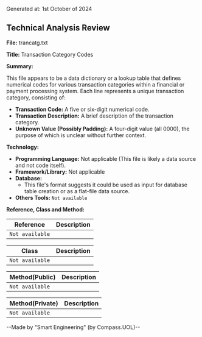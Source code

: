 Generated at: 1st October of 2024

## Technical Analysis Review

**File:**  trancatg.txt

**Title:**  Transaction Category Codes

**Summary:** 

This file appears to be a data dictionary or a lookup table that defines numerical codes for various transaction categories within a financial or payment processing system. Each line represents a unique transaction category, consisting of:

- **Transaction Code:** A five or six-digit numerical code. 
- **Transaction Description:** A brief description of the transaction category.
- **Unknown Value (Possibly Padding):** A four-digit value (all 0000), the purpose of which is unclear without further context.

**Technology:**

* **Programming Language:** Not applicable (This file is likely a data source and not code itself).
* **Framework/Library:**  Not applicable
* **Database:**  
    * This file's format suggests it could be used as input for database table creation or as a flat-file data source. 
* **Others Tools:** `Not available`

**Reference, Class and Method:**

| Reference | Description |
|---|---|
| `Not available` |  |

| Class | Description |
|---|---|
| `Not available` |  |

| Method(Public) | Description |
|---|---|
| `Not available` |  |

| Method(Private) | Description |
|---|---|
| `Not available` |  |

--Made by "Smart Engineering" (by Compass.UOL)--